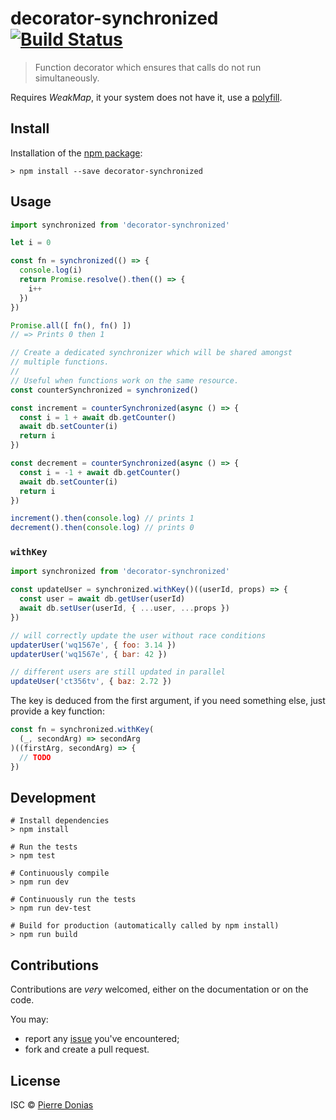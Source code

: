 # decorator-synchronized [![Build Status](https://travis-ci.org/JsCommunity/decorator-synchronized.png?branch=master)](https://travis-ci.org/JsCommunity/decorator-synchronized)

> Function decorator which ensures that calls do not run simultaneously.

Requires *WeakMap*, it your system does not have it, use a [polyfill](https://github.com/medikoo/es6-weak-map).

## Install

Installation of the [npm package](https://npmjs.org/package/decorator-synchronized):

```
> npm install --save decorator-synchronized
```

## Usage

```js
import synchronized from 'decorator-synchronized'

let i = 0

const fn = synchronized(() => {
  console.log(i)
  return Promise.resolve().then(() => {
    i++
  })
})

Promise.all([ fn(), fn() ])
// => Prints 0 then 1

// Create a dedicated synchronizer which will be shared amongst
// multiple functions.
//
// Useful when functions work on the same resource.
const counterSynchronized = synchronized()

const increment = counterSynchronized(async () => {
  const i = 1 + await db.getCounter()
  await db.setCounter(i)
  return i
})

const decrement = counterSynchronized(async () => {
  const i = -1 + await db.getCounter()
  await db.setCounter(i)
  return i
})

increment().then(console.log) // prints 1
decrement().then(console.log) // prints 0
```

### `withKey`

```js
import synchronized from 'decorator-synchronized'

const updateUser = synchronized.withKey()((userId, props) => {
  const user = await db.getUser(userId)
  await db.setUser(userId, { ...user, ...props })
})

// will correctly update the user without race conditions
updaterUser('wq1567e', { foo: 3.14 })
updaterUser('wq1567e', { bar: 42 })

// different users are still updated in parallel
updateUser('ct356tv', { baz: 2.72 })
```

The key is deduced from the first argument, if you need something
else, just provide a key function:

```js
const fn = synchronized.withKey(
  (_, secondArg) => secondArg
)((firstArg, secondArg) => {
  // TODO
})
```

## Development

```
# Install dependencies
> npm install

# Run the tests
> npm test

# Continuously compile
> npm run dev

# Continuously run the tests
> npm run dev-test

# Build for production (automatically called by npm install)
> npm run build
```

## Contributions

Contributions are *very* welcomed, either on the documentation or on
the code.

You may:

- report any [issue](https://github.com/JsCommunity/decorator-synchronized/issues)
  you've encountered;
- fork and create a pull request.

## License

ISC © [Pierre Donias](https://github.com/pdonias)
